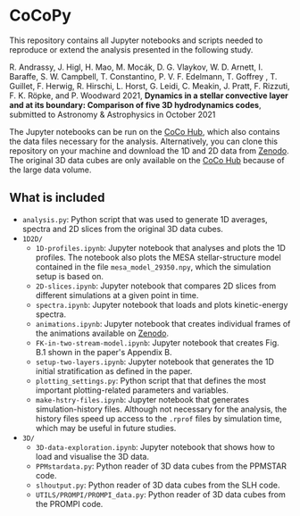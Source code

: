 # CoCoPy

This repository contains all Jupyter notebooks and scripts needed to reproduce or extend the analysis presented in the following study.

R. Andrassy, J. Higl, H. Mao, M. Mocák, D. G. Vlaykov, W. D. Arnett, I.
Baraffe, S. W. Campbell, T. Constantino, P. V. F. Edelmann, T. Goffrey , T.
Guillet, F. Herwig, R. Hirschi, L. Horst, G. Leidi, C. Meakin, J. Pratt, F.
Rizzuti, F. K. Röpke, and P. Woodward 2021, **Dynamics in a stellar convective layer and at its boundary: Comparison of five 3D hydrodynamics codes**, submitted to Astronomy & Astrophysics in October 2021

The Jupyter notebooks can be run on the [CoCo Hub](https://www.ppmstar.org/coco/), which also contains the data files necessary for the analysis. Alternatively, you can clone this repository on your machine and download the 1D and 2D data from [Zenodo](https://doi.org/10.5281/zenodo.5607675). The original 3D data cubes are only available on the [CoCo Hub](https://www.ppmstar.org/coco/) because of the large data volume.

## What is included

* `analysis.py`: Python script that was used to generate 1D averages, spectra and 2D slices from the original 3D data cubes.
* `1D2D/`
    * `1D-profiles.ipynb`: Jupyter notebook that analyses and plots the 1D profiles. The notebook also plots the MESA stellar-structure model contained in the file `mesa_model_29350.npy`, which the simulation setup is based on.
    * `2D-slices.ipynb`: Jupyter notebook that compares 2D slices from different simulations at a given point in time.
    * `spectra.ipynb`: Jupyter notebook that loads and plots kinetic-energy spectra.
    * `animations.ipynb`: Jupyter notebook that creates individual frames of the animations available on [Zenodo](https://doi.org/10.5281/zenodo.5607675).
    * `FK-in-two-stream-model.ipynb`: Jupyter notebook that creates Fig. B.1 shown in the paper's Appendix B.
    * `setup-two-layers.ipynb`: Jupyter notebook that generates the 1D initial stratification as defined in the paper.
    * `plotting_settings.py`: Python script that that defines the most important plotting-related parameters and variables.
    * `make-hstry-files.ipynb`: Jupyter notebook that generates simulation-history files. Although not necessary for the analysis, the history files speed up access to the `.rprof` files by simulation time, which may be useful in future studies.
* `3D/`
    * `3D-data-exploration.ipynb`: Jupyter notebook that shows how to load and visualise the 3D data.
    * `PPMstardata.py`: Python reader of 3D data cubes from the PPMSTAR code.
    * `slhoutput.py`: Python reader of 3D data cubes from the SLH code.
    * `UTILS/PROMPI/PROMPI_data.py`: Python reader of 3D data cubes from the PROMPI code.